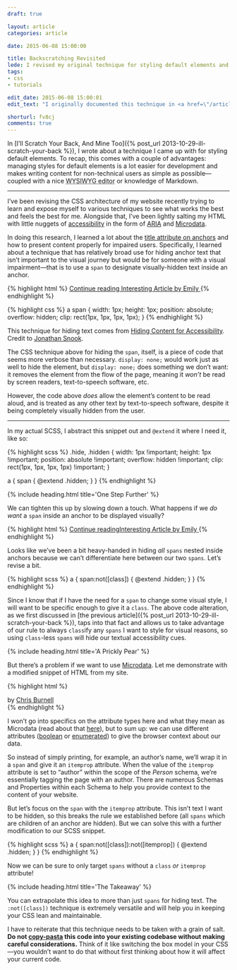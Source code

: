 ```yaml
---
draft: true

layout: article
categories: article

date: 2015-06-08 15:00:00

title: Backscratching Revisited
lede: I revised my original technique for styling default elements and took it a step further to scratch the greatest number of backs.
tags:
- css
- tutorials

edit_date: 2015-06-08 15:00:01
edit_text: "I originally documented this technique in <a href=\"/article/ill-scratch-your-back\">a previous article</a>, but have updated it here to reflect accessibility needs."

shorturl: fv8cj
comments: true
---
```


In [I’ll Scratch Your Back, And Mine Too]({% post_url 2013-10-29-ill-scratch-your-back %}), I wrote about a technique I came up with for styling default elements. To recap, this comes with a couple of advantages: managing styles for default elements is a lot easier for development and makes writing content for non-technical users as simple as possible—coupled with a nice <abbr title="What You See Is What You Get">WYSIWYG editor</abbr> or knowledge of Markdown.


--------


I’ve been revising the CSS architecture of my website recently trying to learn and expose myself to various techniques to see what works the best and feels the best for me. Alongside that, I’ve been lightly salting my HTML with little nuggets of [accessibility](http://a11yproject.com/) in the form of [ARIA](http://html5doctor.com/using-aria-in-html/) and [Microdata](http://schema.org/docs/documents.html).

In doing this research, I learned a lot about the [title attribute on anchors](https://silktide.com/i-thought-title-text-improved-accessibility-i-was-wrong/) and how to present content properly for impaired users. Specifically, I learned about a technique that has relatively broad use for hiding anchor text that isn’t important to the visual journey but would be for someone with a visual impairment—that is to use a `span` to designate visually-hidden text inside an anchor.

{% highlight html %}
<a href="/article/interesting-article">
    <span>Continue reading </span>Interesting Article by Emily
</a>
{% endhighlight %}

{% highlight css %}
a span {
    width:  1px;
    height: 1px;
    position: absolute;
    overflow: hidden;
    clip: rect(1px, 1px, 1px, 1px);
}
{% endhighlight %}

<aside><p>This technique for hiding text comes from <a href="http://snook.ca/archives/html_and_css/hiding-content-for-accessibility" rel="external">Hiding Content for Accessibility</a>. Credit to <a href="http://snook.ca/" rel="external">Jonathan Snook</a>.</p></aside>

The CSS technique above for hiding the `span`, itself, is a piece of code that seems more verbose than necessary. `display: none;` would work just as well to hide the element, but `display: none;` does something we don’t want: it removes the element from the flow of the page, meaning it *won’t* be read by screen readers, text-to-speech software, etc.

However, the code above *does* allow the element’s content to be read aloud, and is treated as any other text by text-to-speech software, despite it being completely visually hidden from the user.

--------

In my actual SCSS, I abstract this snippet out and `@extend` it where I need it, like so:

{% highlight scss %}
.hide,
.hidden {
    width:  1px !important;
    height: 1px !important;
    position: absolute !important;
    overflow: hidden !important;
    clip: rect(1px, 1px, 1px, 1px) !important;
}

a {
    span {
        @extend .hidden;
    }
}
{% endhighlight %}


{% include heading.html title='One Step Further' %}

We can tighten this up by slowing down a touch. What happens if we *do want* a `span` inside an anchor to be displayed visually?

{% highlight html %}
<a href="/article/interesting-article">
    <span>Continue reading</span>Interesting Article by <span class="author--emily">Emily</span>
</a>
{% endhighlight %}

Looks like we’ve been a bit heavy-handed in hiding *all* `spans` nested inside anchors because we can’t differentiate here between our two `spans`. Let’s revise a bit.

{% highlight scss %}
a {
    span:not([class]) {
        @extend .hidden;
    }
}
{% endhighlight %}

Since I know that if I have the need for a `span` to change some visual style, I will want to be specific enough to give it a `class`. The above code alteration, as we first discussed in [the previous article]({% post_url 2013-10-29-ill-scratch-your-back %}), taps into that fact and allows us to take advantage of our rule to always `class`ify any `spans` I want to style for visual reasons, so using `class`-less `spans` will hide our textual accessibility cues.


{% include heading.html title='A Prickly Pear' %}

But there’s a problem if we want to use [Microdata](http://schema.org/docs/documents.html). Let me demonstrate with a modified snippet of HTML from my site.

{% highlight html %}
<aside class="author" itemscope itemtype="http://data-vocabulary.org/Person">
    <div class="author-name">
        by <a href="/about">
               <span itemprop="author">Chris Burnell</span>
           </a>
    </div>
</aside>
{% endhighlight %}

I won’t go into specifics on the attribute types here and what they mean as Microdata (read about that [here](https://schema.org/Person)), but to sum up: we can use different attributes ([boolean](https://html.spec.whatwg.org/#boolean-attributes) or [enumerated](https://html.spec.whatwg.org/#keywords-and-enumerated-attributes)) to give the browser context about our data.

So instead of simply printing, for example, an author’s name, we’ll wrap it in a `span` and give it an `itemprop` attribute. When the value of the `itemprop` attribute is set to “author” within the scope of the *Person* schema, we’re essentially tagging the page with an author. There are numerous Schemas and Properties within each Schema to help you provide context to the content of your website.

But let’s focus on the `span` with the `itemprop` attribute. This isn’t text I want to be hidden, so this breaks the rule we established before (all `spans` which are children of an anchor are hidden). But we can solve this with a further modification to our SCSS snippet.

{% highlight scss %}
a {
    span:not([class]):not([itemprop]) {
        @extend .hidden;
    }
}
{% endhighlight %}

Now we can be sure to only target `spans` without a `class` *or* `itemprop` attribute!


{% include heading.html title='The Takeaway' %}

You can extrapolate this idea to more than just `spans` for hiding text. The `:not([class])` technique is extremely versatile and will help you in keeping your CSS lean and maintainable.

I have to reiterate that this technique needs to be taken with a grain of salt. **Do not <a href="https://gifs.chrisburnell.com/copypasta.gif" rel="nofollow">copy-pasta</a> this code into your existing codebase without making careful considerations.** Think of it like switching the box model in your CSS—you wouldn’t want to do that without first thinking about how it will affect your current code.
